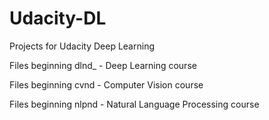 # Udacity-DL
Projects for Udacity Deep Learning

Files beginning dlnd_ - Deep Learning course<p>
Files beginning cvnd - Computer Vision course<p>
Files beginning nlpnd - Natural Language Processing course
